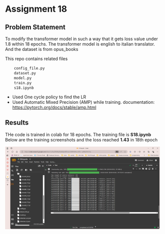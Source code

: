 # Assignment 18

## Problem Statement

To modify the transformer model in such a way that it gets loss value under 1.8 within 18 epochs. The transformer model is english to italian translator. And the dataset is from opus_books

This repo contains related files

        config_file.py
        dataset.py
        model.py
        train.py
        s18.ipynb

- Used One cycle policy to find the LR
- Used Automatic Mixed Precision (AMP) while training. documentation: https://pytorch.org/docs/stable/amp.html

## Results

THe code is trained in colab for 18 epochs. The training file is **S18.ipynb**
Below are the training screenshots and the loss reached **1.43** in 18th epoch

![training images](training_log.png)




